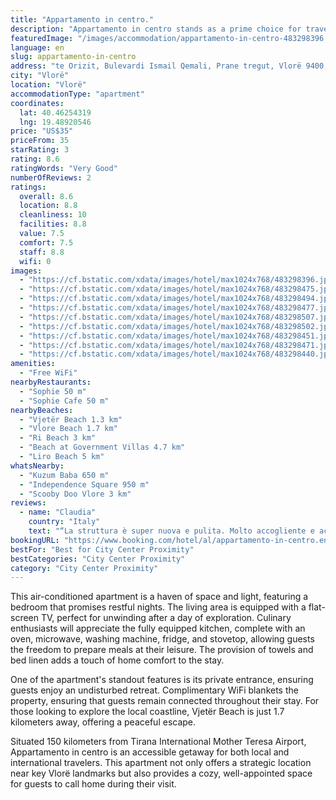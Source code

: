 ```yaml
---
title: "Appartamento in centro."
description: "Appartamento in centro stands as a prime choice for travelers seeking comfort and convenience in the heart of Vlorë."
featuredImage: "/images/accommodation/appartamento-in-centro-483298396.jpg"
language: en
slug: appartamento-in-centro
address: "te Orizit, Bulevardi Ismail Qemali, Prane tregut, Vlorë 9400, 9400 Vlorë, Albania"
city: "Vlorë"
location: "Vlorë"
accommodationType: "apartment"
coordinates:
  lat: 40.46254319
  lng: 19.48920546
price: "US$35"
priceFrom: 35
starRating: 3
rating: 8.6
ratingWords: "Very Good"
numberOfReviews: 2
ratings:
  overall: 8.6
  location: 8.8
  cleanliness: 10
  facilities: 8.8
  value: 7.5
  comfort: 7.5
  staff: 8.8
  wifi: 0
images:
  - "https://cf.bstatic.com/xdata/images/hotel/max1024x768/483298396.jpg?k=0f55ee3f3a5f596c8a53472fdad46db6ac5c505715999e5a83cc3ec29835128a&o=&hp=1"
  - "https://cf.bstatic.com/xdata/images/hotel/max1024x768/483298475.jpg?k=f999c002e8e0d9db95dbb34f994b5875b970cfdcfce0da5208842951152ea953&o=&hp=1"
  - "https://cf.bstatic.com/xdata/images/hotel/max1024x768/483298494.jpg?k=d48e34920217a45496092b16c367ed6b7fcfc44e6ae2e1a8521e4c9b40fe1f68&o=&hp=1"
  - "https://cf.bstatic.com/xdata/images/hotel/max1024x768/483298477.jpg?k=aa50865a9a709c6c25fae1c5e192042450a0cf2e1b42ffa9732e21510afc19de&o=&hp=1"
  - "https://cf.bstatic.com/xdata/images/hotel/max1024x768/483298507.jpg?k=22b4be2d838184be73f1e34a5e4e6ed49a1d556111fcb8b7095cb6a277bafc94&o=&hp=1"
  - "https://cf.bstatic.com/xdata/images/hotel/max1024x768/483298502.jpg?k=9ac24753b9f8e3c9f67792bdc35493addac5f534eeb69351f72988372581429b&o=&hp=1"
  - "https://cf.bstatic.com/xdata/images/hotel/max1024x768/483298451.jpg?k=af9b9b2b058b06d4bbc8910b3b5cbe4259d3a8c0750e7ebbfad3c10bf3ab174e&o=&hp=1"
  - "https://cf.bstatic.com/xdata/images/hotel/max1024x768/483298471.jpg?k=b8aeae43dd377177bb7cd8fc83f353650163618cc306197cf7a54b1cf82bfe17&o=&hp=1"
  - "https://cf.bstatic.com/xdata/images/hotel/max1024x768/483298440.jpg?k=e5e2429adc6a8c911e04680e70241e545fdc86975ece2245930350043da99764&o=&hp=1"
amenities:
  - "Free WiFi"
nearbyRestaurants:
  - "Sophie 50 m"
  - "Sophie Cafe 50 m"
nearbyBeaches:
  - "Vjetër Beach 1.3 km"
  - "Vlore Beach 1.7 km"
  - "Ri Beach 3 km"
  - "Beach at Government Villas 4.7 km"
  - "Liro Beach 5 km"
whatsNearby:
  - "Kuzum Baba 650 m"
  - "Independence Square 950 m"
  - "Scooby Doo Vlore 3 km"
reviews:
  - name: "Claudia"
    country: "Italy"
    text: "“La struttura è super nuova e pulita. Molto accogliente e accessoriata:)”"
bookingURL: "https://www.booking.com/hotel/al/appartamento-in-centro.en-gb.html?aid=8035640"
bestFor: "Best for City Center Proximity"
bestCategories: "City Center Proximity"
category: "City Center Proximity"
---
```


This air-conditioned apartment is a haven of space and light, featuring a bedroom that promises restful nights. The living area is equipped with a flat-screen TV, perfect for unwinding after a day of exploration. Culinary enthusiasts will appreciate the fully equipped kitchen, complete with an oven, microwave, washing machine, fridge, and stovetop, allowing guests the freedom to prepare meals at their leisure. The provision of towels and bed linen adds a touch of home comfort to the stay.

One of the apartment's standout features is its private entrance, ensuring guests enjoy an undisturbed retreat. Complimentary WiFi blankets the property, ensuring that guests remain connected throughout their stay. For those looking to explore the local coastline, Vjetër Beach is just 1.7 kilometers away, offering a peaceful escape.

Situated 150 kilometers from Tirana International Mother Teresa Airport, Appartamento in centro is an accessible getaway for both local and international travelers. This apartment not only offers a strategic location near key Vlorë landmarks but also provides a cozy, well-appointed space for guests to call home during their visit.